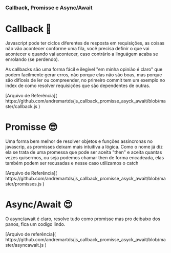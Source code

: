 ### Callback, Promisse e Async/Await

<h1> Callback 🙁 </h1>

<p> Javascript pode ter ciclos diferentes de resposta em requisições, as coisas não
vão acontecer conforme uma fila, você precisa definir o que vai acontecer e quando vai
acontecer, caso contrário a linguágem acaba se enrolando (se perdendo). </p>

<p> As callbacks são uma forma fácil e ilegível "em minha opinião é claro" que podem facilmente gerar erros, não porque elas não são boas, mas porque são difíceis de ler ou compreender, no primeiro commit tem um exemplo no index de como resolver requisições que são dependentes de outras. </p>
[Arquivo de Referência]( https://github.com/andremartds/js_callback_promisse_asyck_await/blob/master/callback.js )
<h1> Promisse 😎 </h1>

<p> Uma forma bem melhor de resolver objetos e funções assincronas no javascrip, as promisses deixam mais intuitiva a lógica. Como o nome já diz ela se trata de uma promessa que pode ser aceita "then" e aceita quantas vezes quisermos, ou seja podemos chamar then de forma encadeada, elas também podem ser recusadas e nesse caso utilizamos o catch </p>
[Arquivo de Referência]( https://github.com/andremartds/js_callback_promisse_asyck_await/blob/master/promisses.js )

<h1> Async/Await 😍  </h1>

<p> O async/await é claro, resolve tudo como promisse mas pro deibaixo dos
panos, fica um codigo lindo.</p>
[Arquivo de referência]( https://github.com/andremartds/js_callback_promisse_asyck_await/blob/master/asyncawait.js )
